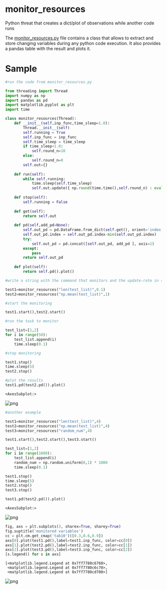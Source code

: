 # monitor_resources
Python threat that creates a dict/plot of observations while another code runs

The [monitor_resources.py](https://github.com/ambader/monitor_resources/blob/main/monitor_resources.py) file contains a class that allows to extract and store changing variables during any python code execution. It also provides a pandas table with the result and plots it.

[](https://raw.githubusercontent.com/ugurcandede/Under-Construction/master/under%20building/Capture.PNG)

# Sample

```python
#run the code from monitor_resources.py
```


```python
from threading import Thread
import numpy as np
import pandas as pd
import matplotlib.pyplot as plt
import time

class monitor_resources(Thread):
    def __init__(self,inp_func,time_sleep=1.0):
        Thread.__init__(self)
        self.running = True
        self.inp_func = inp_func
        self.time_sleep = time_sleep
        if time_sleep<1.0:
            self.round_n=10
        else:
            self.round_n=0
        self.out={}
        
    def run(self):
        while self.running:
            time.sleep(self.time_sleep)
            self.out.update({ np.round(time.time(),self.round_n) : eval(self.inp_func)})
            
    def stop(self):
        self.running = False
    
    def get(self):
        return self.out
    
    def pd(self,add_pd=None):
        self.out_pd = pd.DataFrame.from_dict(self.get(), orient='index',columns=[self.inp_func])
        self.out_pd.index = self.out_pd.index-min(self.out_pd.index)
        try:
            self.out_pd = pd.concat([self.out_pd, add_pd ], axis=1)
        except:
            pass
        return self.out_pd
    
    def plot(self):
        return self.pd().plot() 
```


```python
#write a string with the command that monitors and the update-rate in seconds

test1=monitor_resources("len(test_list)",0.1)
test2=monitor_resources("np.mean(test_list)",1)

#start the monitoring

test1.start(),test2.start()

#run the task to monitor

test_list=[1,2]
for i in range(50):
    test_list.append(i)
    time.sleep(0.1)

#stop monitoring

test1.stop()
time.sleep(5)
test2.stop()
```


```python
#plot the results
test1.pd(test2.pd()).plot()
```




    <AxesSubplot:>




    
![png](output_3_1.png)
    



```python
#another example

test1=monitor_resources("len(test_list)",4)
test2=monitor_resources("np.mean(test_list)",4)
test3=monitor_resources("random_num",4)

test1.start(),test2.start(),test3.start()

test_list=[1,2]
for i in range(1000):
    test_list.append(i)
    random_num = np.random.uniform(0,1) * 1000
    time.sleep(0.1)

test1.stop()
time.sleep(5)
test2.stop()
test3.stop()

test1.pd(test2.pd()).plot()
```




    <AxesSubplot:>




    
![png](output_4_1.png)
    



```python
fig, axs = plt.subplots(3, sharex=True, sharey=True)
fig.suptitle('monitored variables')
cc = plt.cm.get_cmap('tab10')([0.3,0.6,0.9])
axs[0].plot(test1.pd(),label=test1.inp_func, color=cc[0])
axs[1].plot(test2.pd(),label=test2.inp_func, color=cc[1])
axs[2].plot(test3.pd(),label=test3.inp_func, color=cc[2])
[s.legend() for s in axs]
```




    [<matplotlib.legend.Legend at 0x7ff7780c6760>,
     <matplotlib.legend.Legend at 0x7ff7780c6c70>,
     <matplotlib.legend.Legend at 0x7ff7780cd700>]




    
![png](output_5_1.png)
    



```python

```
